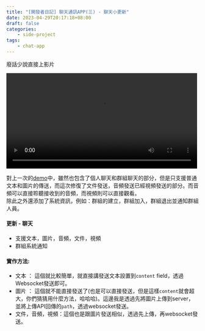 ```yaml
---
title: "[開發者日記] 聊天通訊APP(三) - 聊天小更新"
date: 2023-04-29T20:17:18+08:00
draft: false
categories:
    - side-project 
tags: 
    - chat-app  
---
```


廢話少說直接上影片   

<video src="/videos/chat-app/message-update1.mp4" controls="controls" width="500"></video> 

對上一次的[demo](/post/chat-app-demo/)中，雖然也包含了個人聊天和群組聊天的部分，但是只支援普通文本和圖片的傳送，而這次修復了文件發送，音頻發送已經視頻發送的部分。而音頻可以直接聆聽接收到的音頻，而視頻則可以直接觀看。  
除此之外還添加了系統資訊，例如：群組的建立，群組加入，群組退出並通知群組人員。

#### 更新 - 聊天
* 支援文本，圖片，音頻，文件，視頻
* 群組系統通知

#### 實作方法:
- 文本 ： 這個就比較簡單，就直接講發送文本設置到`content` field，透過Websocket發送即可。
- 圖片 ： 這個就不能直接發送了(也是可以直接發送，但是這樣`content`就會超大，你們猜猜用什麼方法，哈哈哈)。這邊我是透過先將圖片上傳到server，並將上傳API回傳的`path`，透過websocket發送。
- 文件，音頻，視頻：這個也是跟圖片發送相似，透過先上傳，再websocket發送。